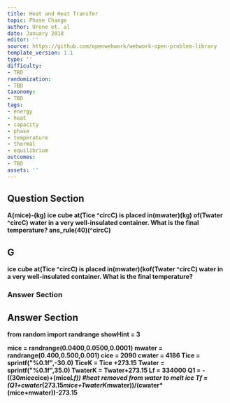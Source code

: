```yaml
---
title: Heat and Heat Transfer
topic: Phase Change
author: Urone et. al
date: January 2018
editor: ''
source: https://github.com/openwebwork/webwork-open-problem-library
template_version: 1.1
type: ''
difficulty:
- TBD
randomization:
- TBD
taxonomy:
- TBD
tags:
- energy
- heat
- capacity
- phase
- temperature
- thermal
- equilibrium
outcomes:
- TBD
assets: ''
---
```


## Question Section 

<b>
A(mice)-(kg) ice cube at(Tice ^circC) is placed in(mwater)(kg) of(Twater ^circC) water in a very well-insulated container. What is the final temperature?
ans_rule(40)(^circC)

## G
ice cube at(Tice ^circC) is placed in(mwater)(kof(Twater ^circC) water in a very well-insulated container. What is the final temperature?
### Answer Section


## Answer Section

from random import randrange
showHint = 3

mice = randrange(0.0400,0.0500,0.0001)
mwater = randrange(0.400,0.500,0.001)
cice = 2090
cwater = 4186
Tice = sprintf("%0.1f",-30.0)
TiceK = Tice +273.15
Twater = sprintf("%0.1f",35.0)
TwaterK = Twater+273.15
Lf = 334000
Q1 = -((30*mice*cice)+(mice*Lf))          #heat removed from water to melt ice
Tf = (Q1+cwater*(273.15*mice+TwaterK*mwater))/(cwater*(mice+mwater))-273.15